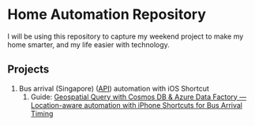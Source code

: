 # Home Automation Repository
I will be using this repository to capture my weekend project to make my home smarter, and my life easier with technology.

## Projects
1. Bus arrival (Singapore) ([API](https://datamall.lta.gov.sg/content/dam/datamall/datasets/LTA_DataMall_API_User_Guide.pdf)) automation with iOS Shortcut 
   1. Guide: [Geospatial Query with Cosmos DB & Azure Data Factory — Location-aware automation with iPhone Shortcuts for Bus Arrival Timing](https://medium.com/@marcustee/geospatial-query-with-cosmos-db-azure-data-factory-location-aware-automation-with-iphone-db3149de3207)